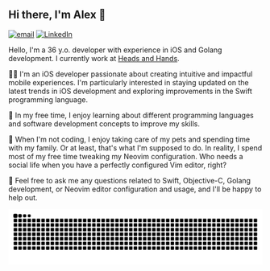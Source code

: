 ## Hi there, I'm Alex 👋

[![email](https://img.shields.io/badge/alphatroya-36BFD1?style=for-the-badge&logo=gmail)](mailto:alphatroya@gmail.com)
[![LinkedIn](https://img.shields.io/badge/alphatroya-00a0dc?style=for-the-badge&logo=linkedin)](https://www.linkedin.com/in/alphatroya/)

Hello, I'm a 36 y.o. developer with experience in iOS and Golang development. I currently work at [Heads and Hands](https://handh.ru).

👨‍💻 I'm an iOS developer passionate about creating intuitive and impactful mobile experiences. I'm particularly interested in staying updated on the latest trends in iOS development and exploring improvements in the Swift programming language.

🌱 In my free time, I enjoy learning about different programming languages and software development concepts to improve my skills.

🐾 When I'm not coding, I enjoy taking care of my pets and spending time with my family. Or at least, that's what I'm supposed to do. In reality, I spend most of my free time tweaking my Neovim configuration. Who needs a social life when you have a perfectly configured Vim editor, right?

💬 Feel free to ask me any questions related to Swift, Objective-C, Golang development, or Neovim editor configuration and usage, and I'll be happy to help out.

![contributions](https://raw.githubusercontent.com/alphatroya/alphatroya/output/github-contribution-grid-snake-dark.svg)
